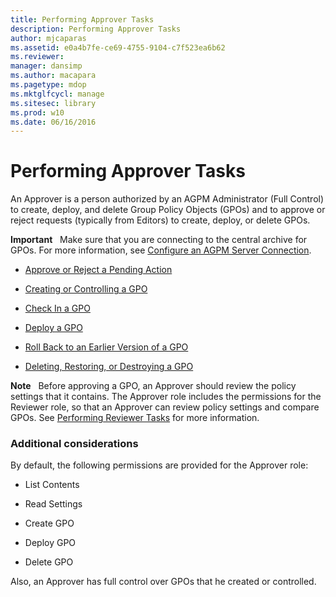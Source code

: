 ```yaml
---
title: Performing Approver Tasks
description: Performing Approver Tasks
author: mjcaparas
ms.assetid: e0a4b7fe-ce69-4755-9104-c7f523ea6b62
ms.reviewer: 
manager: dansimp
ms.author: macapara
ms.pagetype: mdop
ms.mktglfcycl: manage
ms.sitesec: library
ms.prod: w10
ms.date: 06/16/2016
---
```



# Performing Approver Tasks


An Approver is a person authorized by an AGPM Administrator (Full Control) to create, deploy, and delete Group Policy Objects (GPOs) and to approve or reject requests (typically from Editors) to create, deploy, or delete GPOs.

**Important**  
Make sure that you are connecting to the central archive for GPOs. For more information, see [Configure an AGPM Server Connection](configure-an-agpm-server-connection-agpm40.md).

 

-   [Approve or Reject a Pending Action](approve-or-reject-a-pending-action-agpm40.md)

-   [Creating or Controlling a GPO](creating-or-controlling-a-gpo-agpm40-app.md)

-   [Check In a GPO](check-in-a-gpo-agpm40.md)

-   [Deploy a GPO](deploy-a-gpo-agpm40.md)

-   [Roll Back to an Earlier Version of a GPO](roll-back-to-an-earlier-version-of-a-gpo-agpm40.md)

-   [Deleting, Restoring, or Destroying a GPO](deleting-restoring-or-destroying-a-gpo-agpm40.md)

**Note**  
Before approving a GPO, an Approver should review the policy settings that it contains. The Approver role includes the permissions for the Reviewer role, so that an Approver can review policy settings and compare GPOs. See [Performing Reviewer Tasks](performing-reviewer-tasks-agpm40.md) for more information.

 

### Additional considerations

By default, the following permissions are provided for the Approver role:

-   List Contents

-   Read Settings

-   Create GPO

-   Deploy GPO

-   Delete GPO

Also, an Approver has full control over GPOs that he created or controlled.

 

 





